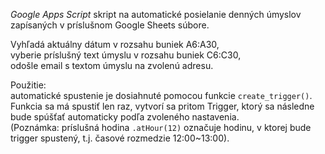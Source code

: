 _Google Apps Script_ skript na automatické posielanie denných úmyslov zapísaných v príslušnom Google Sheets súbore.

Vyhľadá aktuálny dátum v rozsahu buniek A6:A30,  
vyberie príslušný text úmyslu v rozsahu buniek C6:C30,  
odošle email s textom úmyslu na zvolenú adresu. 

Použitie:  
automatické spustenie je dosiahnuté pomocou funkcie `create_trigger()`.  
Funkcia sa má spustiť len raz, vytvorí sa pritom Trigger, ktorý sa následne bude spúšťať automaticky podľa zvoleného nastavenia.  
(Poznámka: príslušná hodina `.atHour(12)` označuje hodinu, v ktorej bude trigger spustený, t.j. časové rozmedzie 12:00~13:00).
